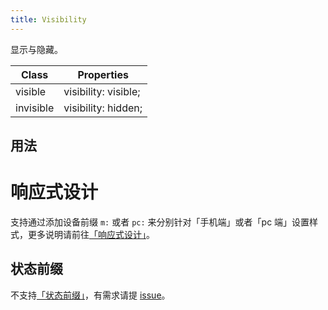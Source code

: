 ```yaml
---
title: Visibility
---
```


显示与隐藏。

| Class     | Properties           |
| --------- | -------------------- |
| visible   | visibility: visible; |
| invisible | visibility: hidden;  |

## 用法

# 响应式设计

支持通过添加设备前缀 `m:` 或者 `pc:` 来分别针对「手机端」或者「pc 端」设置样式，更多说明请前往[「响应式设计」](../../../docs/style/responsive-design.md)。

## 状态前缀

不支持[「状态前缀」](../../../docs/style/state.md)，有需求请提 [issue](https://github.com/baidu/mdes/issues)。
